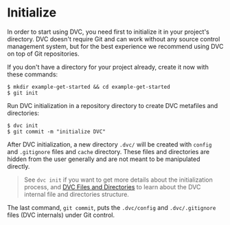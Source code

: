 # Initialize

In order to start using DVC, you need first to initialize it in your project's
directory. DVC doesn't require Git and can work without any source control
management system, but for the best experience we recommend using DVC on top of
Git repositories.

If you don't have a directory for your project already, create it now with these
commands:

```dvc
$ mkdir example-get-started && cd example-get-started
$ git init
```

Run DVC initialization in a repository directory to create DVC metafiles and
directories:

```dvc
$ dvc init
$ git commit -m "initialize DVC"
```

After DVC initialization, a new directory `.dvc/` will be created with `config`
and `.gitignore` files and `cache` directory. These files and directories are
hidden from the user generally and are not meant to be manipulated directly.

> See `dvc init` if you want to get more details about the initialization
process, and [DVC Files and
Directories](/doc/user-guide/dvc-files-and-directories) to learn about the DVC
internal file and directories structure.

The last command, `git commit`, puts the `.dvc/config` and `.dvc/.gitignore`
files (DVC internals) under Git control.
